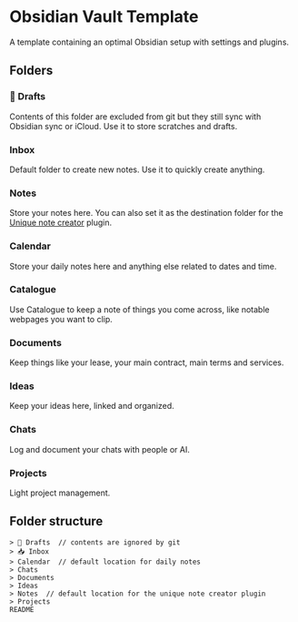 # Obsidian Vault Template

A template containing an optimal Obsidian setup with settings and plugins.

## Folders

### 📝 Drafts
Contents of this folder are excluded from git but they still sync with Obsidian sync or iCloud. Use it to store scratches and drafts.

### Inbox
Default folder to create new notes. Use it to quickly create anything.

### Notes
Store your notes here. You can also set it as the destination folder for the [Unique note creator](https://help.obsidian.md/Plugins/Unique+note+creator) plugin.

### Calendar
Store your daily notes here and anything else related to dates and time.

### Catalogue
Use Catalogue to keep a note of things you come across, like notable webpages you want to clip.

### Documents
Keep things like your lease, your main contract, main terms and services.

### Ideas
Keep your ideas here, linked and organized.

### Chats
Log and document your chats with people or AI.

### Projects
Light project management.


## Folder structure
```
> 📝 Drafts  // contents are ignored by git
> 📥 Inbox
> Calendar  // default location for daily notes
> Chats
> Documents
> Ideas
> Notes  // default location for the unique note creator plugin
> Projects
README
```